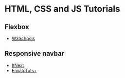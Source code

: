 # HTML, CSS and JS Tutorials

## Flexbox

* [W3Schools](https://www.w3schools.com/css/css3_flexbox.asp#flex-flow)

## Responsive navbar

* [ItNext](https://itnext.io/how-to-build-a-responsive-navbar-using-flexbox-and-javascript-eb0af24f19bf)
* [EnvatoTuts+](https://webdesign.tutsplus.com/tutorials/how-to-build-a-responsive-navigation-bar-with-flexbox--cms-33535)